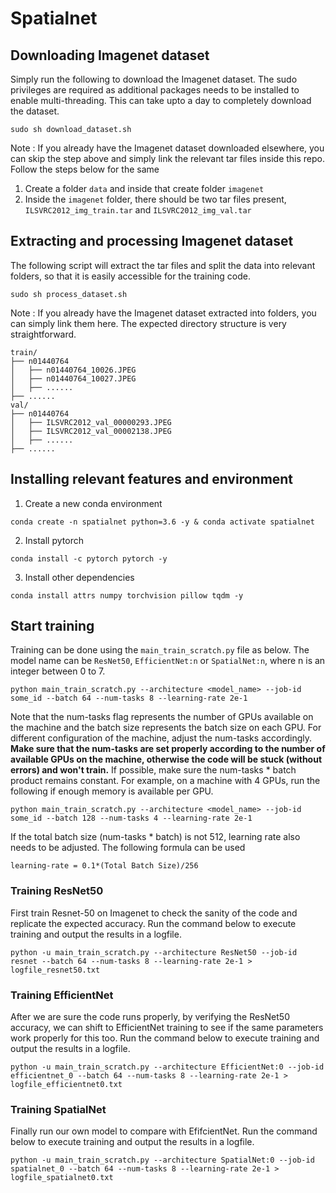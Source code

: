 # Spatialnet

## Downloading Imagenet dataset

Simply run the following to download the Imagenet dataset. The sudo privileges are required as additional packages needs to be installed to enable multi-threading. This can take upto a day to completely download the dataset.

```
sudo sh download_dataset.sh
```

Note : If you already have the Imagenet dataset downloaded elsewhere, you can skip the step above and simply link the relevant tar files inside this repo. Follow the steps below for the same
1. Create a folder `data` and inside that create folder `imagenet`
2. Inside the `imagenet` folder, there should be two tar files present, `ILSVRC2012_img_train.tar` and `ILSVRC2012_img_val.tar`

## Extracting and processing Imagenet dataset

The following script will extract the tar files and split the data into relevant folders, so that it is easily accessible for the training code.

```
sudo sh process_dataset.sh
```

Note : If you already have the Imagenet dataset extracted into folders, you can simply link them here. The expected directory structure is very straightforward.

```
train/
├── n01440764
│   ├── n01440764_10026.JPEG
│   ├── n01440764_10027.JPEG
│   ├── ......
├── ......
val/
├── n01440764
│   ├── ILSVRC2012_val_00000293.JPEG
│   ├── ILSVRC2012_val_00002138.JPEG
│   ├── ......
├── ......
```

## Installing relevant features and environment

1. Create a new conda environment
```
conda create -n spatialnet python=3.6 -y & conda activate spatialnet
```
2. Install pytorch
```
conda install -c pytorch pytorch -y
```
3. Install other dependencies
```
conda install attrs numpy torchvision pillow tqdm -y
```

## Start training

Training can be done using the `main_train_scratch.py` file as below. The model name can be `ResNet50`, `EfficientNet:n` or `SpatialNet:n`, where n is an integer between 0 to 7.
```
python main_train_scratch.py --architecture <model_name> --job-id some_id --batch 64 --num-tasks 8 --learning-rate 2e-1
```

Note that the num-tasks flag represents the number of GPUs available on the machine and the batch size represents the batch size on each GPU. For different configuration of the machine, adjust the num-tasks accordingly. **Make sure that the num-tasks are set properly according to the number of available GPUs on the machine, otherwise the code will be stuck (without errors) and won't train.** If possible, make sure the num-tasks * batch product remains constant. For example, on a machine with 4 GPUs, run the following if enough memory is available per GPU.
```
python main_train_scratch.py --architecture <model_name> --job-id some_id --batch 128 --num-tasks 4 --learning-rate 2e-1
```

If the total batch size (num-tasks * batch) is not 512, learning rate also needs to be adjusted. The following formula can be used
```
learning-rate = 0.1*(Total Batch Size)/256
```

### Training ResNet50

First train Resnet-50 on Imagenet to check the sanity of the code and replicate the expected accuracy. Run the command below to execute training and output the results in a logfile.
```
python -u main_train_scratch.py --architecture ResNet50 --job-id resnet --batch 64 --num-tasks 8 --learning-rate 2e-1 > logfile_resnet50.txt
```

### Training EfficientNet

After we are sure the code runs properly, by verifying the ResNet50 accuracy, we can shift to EfficientNet training to see if the same parameters work properly for this too. Run the command below to execute training and output the results in a logfile.
```
python -u main_train_scratch.py --architecture EfficientNet:0 --job-id efficientnet_0 --batch 64 --num-tasks 8 --learning-rate 2e-1 > logfile_efficientnet0.txt
```

### Training SpatialNet

Finally run our own model to compare with EfifcientNet. Run the command below to execute training and output the results in a logfile.
```
python -u main_train_scratch.py --architecture SpatialNet:0 --job-id spatialnet_0 --batch 64 --num-tasks 8 --learning-rate 2e-1 > logfile_spatialnet0.txt
```
